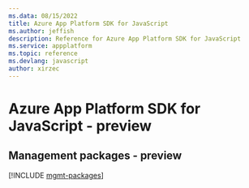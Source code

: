 ```yaml
---
ms.data: 08/15/2022
title: Azure App Platform SDK for JavaScript
ms.author: jeffish
description: Reference for Azure App Platform SDK for JavaScript
ms.service: appplatform
ms.topic: reference
ms.devlang: javascript
author: xirzec
---
```

# Azure App Platform SDK for JavaScript - preview

## Management packages - preview
[!INCLUDE [mgmt-packages](app-platform-mgmt-index.md)]